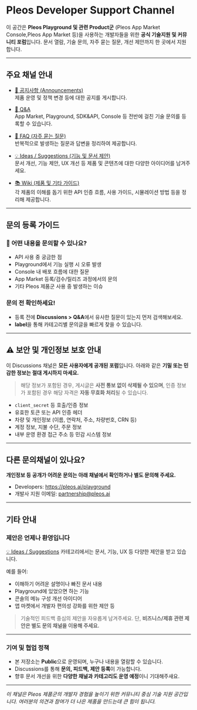 # Pleos Developer Support Channel
이 공간은 **Pleos Playground 및 관련 Product군** (Pleos App Market Console,Pleos App Market 등)을
사용하는 개발자들을 위한 **공식 기술지원 및 커뮤니티 포럼**입니다. 문서 열람, 기술 문의, 자주 묻는 질문, 개선 제안까지 한 곳에서 지원합니다.

---

## 주요 채널 안내

- [📢 공지사항 (Announcements)](https://github.com/Pleos-Playground/pleos-playground-api/discussions/categories/announcement)  
  제품 운영 및 정책 변경 등에 대한 공지를 게시합니다.

- [🤔 Q&A ](https://github.com/Pleos-Playground/pleos-playground-api/discussions/categories/q-a)  
  App Market, Playground, SDK&API, Console 등 전반에 걸친 기술 문의를 등록할 수 있습니다.

- [💬 FAQ (자주 묻는 질문)](https://github.com/Pleos-Playground/pleos-playground-api/discussions/categories/faq)  
  반복적으로 발생하는 질문과 답변을 정리하여 제공합니다.

- [💡 Ideas / Suggestions (기능 및 문서 제안)](https://github.com/Pleos-Playground/pleos-playground-api/discussions/categories/ideas-suggestions)  
  문서 개선, 기능 제안, UX 개선 등 제품 및 콘텐츠에 대한 다양한 아이디어를 남겨주세요.

- [📚 Wiki (제품 및 기타 가이드)](https://github.com/Pleos-Playground/pleos-playground-api/wiki)  
  각 제품의 이해를 돕기 위한 API 인증 흐름, 사용 가이드, 시뮬레이션 방법 등을 정리해 제공합니다.

---

## 문의 등록 가이드

### 🤔 어떤 내용을 문의할 수 있나요? 
- API 사용 중 궁금한 점
- Playground에서 기능 실행 시 오류 발생
- Console 내 배포 흐름에 대한 질문
- App Market 등록/검수/릴리즈 과정에서의 문의
- 기타 Pleos 제품군 사용 중 발생하는 이슈

### 문의 전 확인하세요!
- 등록 전에 **Discussions > Q&A**에서 유사한 질문이 있는지 먼저 검색해보세요.
- **label**을 통해 카테고리별 문의글을 빠르게 찾을 수 있습니다. 

---

## ⚠️ 보안 및 개인정보 보호 안내

이 Discussions 채널은 **모든 사용자에게 공개된 포럼**입니다.  아래와 같은 **기밀 또는 민감한 정보는 절대 게시하지 마세요.**
> 해당 정보가 포함된 경우, 게시글은 **사전 통보 없이 삭제될 수 있으며**, 인증 정보가 포함된 경우 해당 자격은 **자동 무효화 처리**될 수 있습니다.

- `client_secret` 등 호출/인증 정보
- 유효한 토큰 또는 API 인증 헤더
- 차량 및 개인정보 (이름, 연락처, 주소, 차량번호, CRN 등)
- 계정 정보, 지불 수단, 주문 정보
- 내부 운영 환경 접근 주소 등 민감 시스템 정보


---

## 다른 문의채널이 있나요?

**개인정보 등 공개가 어려운 문의는 아래 채널에서 확인하거나 별도 문의해 주세요.**

- Developers: https://pleos.ai/playground 
- 개발사 지원 이메일: partnership@pleos.ai


---
## 기타 안내

### 제안은 언제나 환영입니다

[💡 Ideas / Suggestions](https://github.com/Pleos-Playground/pleos-playground-api/discussions/categories/ideas-suggestions) 카테고리에서는 문서, 기능, UX 등 다양한 제안을 받고 있습니다.

예를 들어:
- 이해하기 어려운 설명이나 빠진 문서 내용
- Playground에 있었으면 하는 기능
- 콘솔의 메뉴 구성 개선 아이디어
- 앱 마켓에서 개발자 편의성 강화를 위한 제안 등

> 기술적인 피드백 중심의 제안을 자유롭게 남겨주세요.  단, **비즈니스/제휴 관련 제안은 별도 문의 채널을 이용해 주세요.**

---

### 기여 및 협업 정책

- 본 저장소는 **Public**으로 운영되며, 누구나 내용을 열람할 수 있습니다.
- Discussions를 통해 **문의, 피드백, 제안 등록**이 가능합니다.
- 향후 문서 개선을 위한 **다양한 채널과 카테고리도 운영 예정**이니 기대해주새요.

---

_이 채널은 Pleos 제품군의 개발자 경험을 높이기 위한 커뮤니티 중심 기술 지원 공간입니다. 여러분의 의견과 참여가 더 나은 제품을 만드는데 큰 힘이 됩니다._

